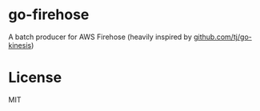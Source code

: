 # go-firehose

A batch producer for AWS Firehose (heavily inspired by [github.com/tj/go-kinesis](github.com/tj/go-kinesis))

# License

MIT
